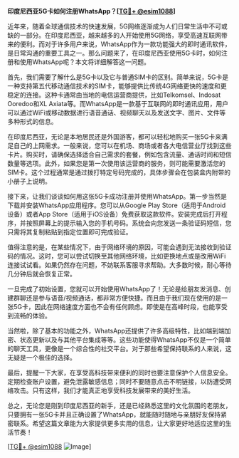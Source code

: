 **印度尼西亚5G卡如何注册WhatsApp？[[TG💪+ @esim1088](https://t.me/s/esim1088)]**

近年来，随着全球通信技术的快速发展，5G网络逐渐成为人们日常生活中不可或缺的一部分。在印度尼西亚，越来越多的人开始使用5G网络，享受高速互联网带来的便利。而对于许多用户来说，WhatsApp作为一款功能强大的即时通讯软件，是日常沟通的重要工具之一。那么问题来了，在印度尼西亚使用5G卡时，如何注册和使用WhatsApp呢？本文将详细解答这一问题。

首先，我们需要了解什么是5G卡以及它与普通SIM卡的区别。简单来说，5G卡是一种支持第五代移动通信技术的SIM卡，能够提供比传统4G网络更快的速度和更稳定的连接。这种卡通常由当地的电信运营商提供，比如Telkomsel、Indosat Ooredoo和XL Axiata等。而WhatsApp是一款基于互联网的即时通讯应用，用户可以通过WiFi或移动数据进行语音通话、视频聊天以及发送文字、图片、文件等多种形式的信息。

在印度尼西亚，无论是本地居民还是外国游客，都可以轻松地购买一张5G卡来满足自己的上网需求。一般来说，您可以在机场、商场或者各大电信营业厅找到这些卡片。购买时，请确保选择适合自己需求的套餐，例如包含流量、通话时间和短信数量等选项。此外，如果您是第一次使用该运营商的服务，则可能需要激活您的SIM卡。这个过程通常是通过拨打特定号码完成的，具体步骤会在包装盒内附带的小册子上说明。

接下来，让我们谈谈如何用这张5G卡成功注册并使用WhatsApp。第一步当然是下载并安装WhatsApp应用程序。您可以从Google Play Store（适用于Android设备）或者App Store（适用于iOS设备）免费获取这款软件。安装完成后打开程序，并按照屏幕上的提示输入您的手机号码。系统会向您发送一条验证码短信，您只需将其复制粘贴到指定位置即可完成验证。

值得注意的是，在某些情况下，由于网络环境的原因，可能会遇到无法接收到验证码的情况。这时，您可以尝试切换至其他网络环境，比如更换地点或是改用WiFi连接试试看。如果仍然存在问题，不妨联系客服寻求帮助。大多数时候，耐心等待几分钟后就会恢复正常。

一旦完成了初始设置，您就可以开始使用WhatsApp了！无论是给朋友发消息、创建群聊还是参与语音/视频通话，都非常方便快捷。而且由于我们现在使用的是一张5G卡，因此在网络速度方面也不会有任何顾虑。即使是在高峰时段，也能享受到流畅的体验。

当然啦，除了基本的功能之外，WhatsApp还提供了许多高级特性，比如端到端加密、状态更新以及与其他平台集成等等。这些功能使得WhatsApp不仅是一个简单的聊天工具，更像是一个综合性的社交平台。对于那些希望保持联系的人来说，这无疑是一个极佳的选择。

最后，提醒一下大家，在享受高科技带来便利的同时也要注意保护个人信息安全。定期检查账户设置，避免泄露敏感信息；同时不要随意点击不明链接，以防遭受网络攻击。只有这样，我们才能真正地享受科技发展带来的美好生活。

总之，无论您是刚到印度尼西亚的新手，还是已经熟悉这里的文化氛围的老朋友，只要拥有一张5G卡并且正确设置了WhatsApp，就能随时随地与亲朋好友保持紧密联系。希望这篇文章能为大家提供更多实用的信息，让大家更好地适应这里的生活节奏！

[[TG💪+ @esim1088](https://t.me/s/esim1088) ![Image](https://i.postimg.cc/4NQfJmqS/Snipaste-2025-05-13-00-14-12.png)]